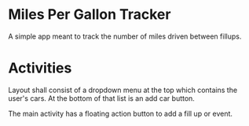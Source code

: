# Miles Per Gallon Tracker

A simple app meant to track the number of miles driven between fillups.

# Activities

Layout shall consist of a dropdown menu at the top which contains the
user's cars. At the bottom of that list is an add car button.

The main activity has a floating action button to add a fill up or
event.

